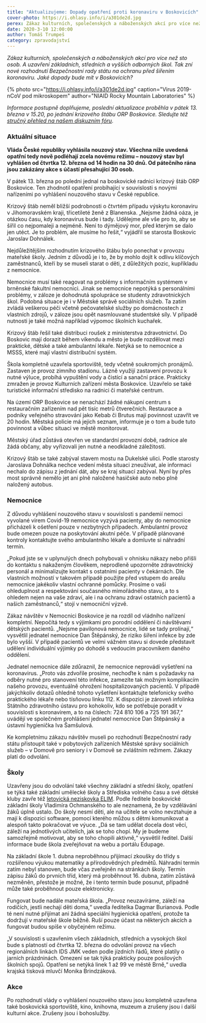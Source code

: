 ```yaml
---
title: "Aktualizujeme: Dopady opatření proti koronaviru v Boskovicích"
cover-photo: https://i.ohlasy.info/i/a301de2d.jpg
perex: Zákaz kulturních, společenských a náboženských akcí pro více než sto osob. A uzavření základních, středních a vyšších odborných škol. Tak zní nové rozhodnutí Bezpečnostní rady státu na ochranu před šířením koronaviru.
date: 2020-3-10 12:00:00
author: Tomáš Trumpeš
category: zpravodajství
---
```


*Zákaz kulturních, společenských a náboženských akcí pro více než sto osob. A uzavření základních, středních a vyšších odborných škol. Tak zní nové rozhodnutí Bezpečnostní rady státu na ochranu před šířením koronaviru. Jaké dopady bude mít v Boskovicích?*

{% photo src="https://i.ohlasy.info/i/a301de2d.jpg" caption="Virus 2019-nCoV pod mikroskopem" author="NIAID Rocky Mountain Laboratories" %}

*Informace postupně doplňujeme, poslední aktualizace proběhla v pátek 13. března v 15.20, po jednání krizového štábu ORP Boskovice. Sledujte též [stručný přehled na našem diskuzním fóru](https://forum.ohlasy.info/t/aktualni-opatreni-proti-koronaviru/387).*

### Aktuální situace

**Vláda České republiky vyhlásila nouzový stav. Všechna níže uvedená opatřní tedy nově podléhají zcela novému režimu – nouzový stav byl vyhlášen od čtvrtka 12. března od 14 hodin na 30 dnů. Od pátečního rána jsou zakázány akce s účastí přesahující 30 osob.**

V pátek 13. března po poledni jednal na boskovické radnici krizový štáb ORP Boskovice. Ten zhodnotil opatření probíhající v souvislosti s novými nařízeními po vyhlášení nouzového stavu v České republice.

Krizový štáb neměl bližší podrobnosti o čtvrtém případu výskytu koronaviru v Jihomoravském kraji, třicetileté ženě z Blanenska. „Nejsme žádná oáza, je otázkou času, kdy koronavirus bude i tady. Udělejme ale vše pro to, aby se šířil co nejpomaleji a nejméně. Není to dýmějový mor, před kterým se dalo jen utéct. Je to problém, ale musíme ho řešit,“ vyjádřil se starosta Boskovic Jaroslav Dohnálek.

Nejdůležitějším rozhodnutím krizového štábu bylo ponechat v provozu mateřské školy. Jedním z důvodů je i to, že by mohlo dojít k odlivu klíčových zaměstnanců, kteří by se museli starat o děti, z důležitých pozic, kupříkladu z nemocnice.

Nemocnice musí také reagovat na problémy s informačním systémem v brněnské fakultní nemocnici. Jinak se nemocnice nepotýká s personálními problémy, v záloze je dohodnutá spolupráce se studenty zdravotnických škol. Podobná situace je i v Městské správě sociálních služeb. Ta zatím zvládá veškerou péči včetně pečovatelské služby po domácnostech z vlastních zdrojů, v záloze jsou opět nasmlouvané studentské síly. V případě nutnosti je také možná například výpomoc školních kuchařek.

Krizový štáb řešil také distribuci roušek z ministerstva zdravotnictví. Do Boskovic mají dorazit během víkendu a město je bude rozdělovat mezi praktické, dětské a také ambulantní lékaře. Netýká se to nemocnice a MSSS, které mají vlastní distribuční systém.

Škola kompletně uzavřela sportoviště, tedy včetně soukromých pronájmů. Zastaven je provoz zimního stadionu. Lázně využijí zastavení provozu k nutné výluce, probíhá vypuštění vody a čistící a sanační práce. Prakticky zmražen je provoz Kulturních zařízení města Boskovice. Uzavřelo se také turistické informační středisko na radnici či mateřské centrum.

Na území ORP Boskovice se nenachází žádné nákupní centrum s restauračním zařízením nad pět tisíc metrů čtverečních. Restaurace a podniky veřejného stravování jako Kebab či Brutus mají povinnost uzavřít ve 20 hodin. Městská policie má jejich seznam, informuje je o tom a bude tuto povinnost a vůbec situaci ve městě monitorovat.

Městský úřad zůstává otevřen ve standardní provozní době, radnice ale žádá občany, aby vyřizovali jen nutné a neodkladné záležitosti.

Krizový štáb se také zabýval stavem mostu na Dukelské ulici. Podle starosty Jaroslava Dohnálka nechce vedení města situaci zneužívat, ale informaci nechalo do zápisu z jednání dát, aby se kraj situací zabýval. Nyní by přes most správně nemělo jet ani plně naložené hasičské auto nebo plně naložený autobus.

### Nemocnice

Z důvodu vyhlášení nouzového stavu v souvislosti s pandemií nemoci vyvolané virem Covid-19 nemocnice vyzývá pacienty, aby do nemocnice přicházeli k ošetření pouze v nezbytných případech. Ambulantní provoz bude omezen pouze na poskytování akutní péče. V případě plánované kontroly kontaktujte svého ambulantního lékaře a domluvte si náhradní termín.

„Pokud jste se v uplynulých dnech pohybovali v ohnisku nákazy nebo přišli do kontaktu s nakaženým člověkem, neprodleně upozorněte zdravotnický personál a minimalizujte kontakt s ostatními pacienty v čekárnách. Dle vlastních možností v takovém případě použijte před vstupem do areálu nemocnice jakékoliv vlastní ochranné pomůcky. Prosíme o vaši ohleduplnost a respektování současného mimořádného stavu, a to s ohledem nejen na vaše zdraví, ale i na ochranu zdraví ostatních pacientů a našich zaměstnanců,“ stojí v nemocniční výzvě.

Zákaz návštěv v Nemocnici Boskovice je na rozdíl od vládního nařízení kompletní. Nepočítá tedy s výjimkami pro porodní oddělení či návštěvami dětských pacientů. „Nejsme pavilonová nemocnice, lidé se tady prolínají,“ vysvětlil jednatel nemocnice Dan Štěpánský, že riziko šíření infekce by zde bylo vyšší. V případě pacientů ve velmi vážném stavu si dovede představit udělení individuální výjimky po dohodě s vedoucím pracovníkem daného oddělení.

Jednatel nemocnice dále zdůraznil, že nemocnice neprovádí vyšetření na koronavirus. „Proto vás zdvořile prosíme, nechoďte k nám s požadavky na odběry nutné pro stanovení této infekce, zamezíte tak možným komplikacím našeho provozu, eventuálně ohrožení hospitalizovaných pacientů. V případě jakýchkoliv dotazů ohledně tohoto vyšetření kontaktujte telefonicky svého praktického lékaře nebo tísňovou linku 112. K dispozici je zároveň infolinka Státního zdravotního ústavu pro kohokoliv, kdo se potřebuje poradit v souvislosti s koronavirem, a to na číslech: 724 810 106 a 725 191 367,“ uvádějí ve společném prohlášení jednatel nemocnice Dan Štěpánský a ústavní hygienička Iva Šamšulová.

Ke kompletnímu zákazu návštěv museli po rozhodnutí Bezpečnostní rady státu přistoupit také v pobytových zařízeních Městské správy sociálních služeb – v Domově pro seniory i v Domově se zvláštním režimem. Zákazy platí do odvolání.

### Školy

Uzavřeny jsou do odvolání také všechny základní a střední školy, opatření se týká také základní umělecké školy a Střediska volného času a své dětské kluby zavře též [letovická neziskovka ELIM](https://www.facebook.com/ElimLetovice/photos/a.558898044143284/3207428845956844/?type=3&theater). Podle ředitele boskovické základní školy Vladimíra Ochmanského to ale neznamená, že by vzdělávání žáků úplně ustalo. Do školy nesmí děti, ale na učitele se volno nevztahuje a mají k dispozici software, pomocí kterého můžou s dětmi komunikovat a alespoň takto pokračovat ve výuce. „Dá se tam udělat docela dost věcí, záleží na jednotlivých učitelích, jak se toho chopí. My je budeme samozřejmě motivovat, aby se toho chopili aktivně,“ vysvětlil ředitel. Další informace bude škola zveřejňovat na webu a portálu Edupage.

Na základní škole 1. dubna neproběhnou přijímací zkoušky do třídy s rozšířenou výukou matematiky a přírodovědných předmětů. Náhradní termín zatím nebyl stanoven, bude včas zveřejněn na stránkách školy. Termín zápisu žáků do prvních tříd, který má proběhnout 16. dubna, zatím zůstává nezměněn, přestože je možné, že i tento termín bude posunut, případně může také proběhnout pouze elektronicky.

Fungovat bude nadále mateřská škola. „Provoz neuzavíráme, záleží na rodičích, jestli nechají děti doma,“ uvedla ředitelka Dagmar Burianová. Podle té není nutné přijímat ani žádná speciální hygienická opatření, protože ta dodržují v mateřské škole běžně. Ruší pouze účast na některých akcích a fungovat budou spíše v obyčejném režimu.

„V souvislosti s uzavřením všech základních, středních a vysokých škol bude s platností od čtvrtka 12. března do odvolání provoz na všech regionálních linkách IDS JMK veden podle jízdních řádů, které platily o jarních prázdninách. Omezení se tak týká prakticky pouze posilových školních spojů. Opatření se netýká linek 1 až 99 ve městě Brně,“ uvedla krajská tisková mluvčí Monika Brindzáková.

### Akce

Po rozhodnutí vlády o vyhlášení nouzového stavu jsou kompletně uzavřena také boskovická sportoviště, kino, knihovna, muzeum a zrušeny jsou i další kulturní akce. Zrušeny jsou i bohoslužby.
